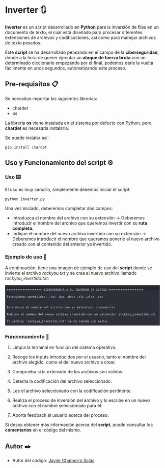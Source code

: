 # Inverter :arrows_clockwise:

**Inverter** es un script desarrollado en **Python** para la inversión de filas en un documento de texto, el cual está diseñado para procesar diferentes extensiones de archivos y codificaciones, así como para manejar archivos de texto pesados.

Este **script** se ha desarrollado pensando en el campo de la **ciberseguridad**, donde a la hora de querer ejecutar un **ataque de fuerza bruta** con un determinado diccionario empezando por el final, podemos darle la vuelta fácilmente en unos segundos, automatizando este proceso.

## Pre-requisitos 📋

Se necesitan importar las siguientes librerías:

* chardet
* os

La librería **os** viene instalada en el sistema por defecto con Python, pero **chardet** es necesaria instalarla. 

Se puede instalar así:
```bash
pip install chardet
```

## Uso y Funcionamiento del script ⚙️

### Uso ⌨️

El uso es muy sencillo, simplemente debemos iniciar el script:

```shell
python Inverter.py
```

Una vez iniciado, deberemos completar dos campos:

* Introduzca el nombre del archivo con su extensión -> Deberemos introducir el nombre del archivo que queremos invertir con su **ruta completa**.
* Indique el nombre del nuevo archivo invertido con su extensión -> Deberemos introducir el nombre que queramos ponerle al nuevo archivo creado con el contenido del anterior ya invertido.

### Ejemplo de uso 📖

A continuación, tiene una imagen de ejemplo de uso del **script** donde se invierte el archivo *rockyou.txt* y se crea el nuevo archivo llamado *rockyou_invertido.txt*:

![inverter](/Captura/Inverter.png)

### Funcionamiento 🔩

1. Limpia la terminal en función del sistema operativo.

2. Recoge los inputs introducidos por el usuario, tanto el nombre del archivo elegido, como el del nuevo archivo a crear.

3. Comprueba si la extensión de los archivos son válidas.

4. Detecta la codificación del archivo seleccionado.

5. Lee el archivo seleccionado con la codificación pertinente.

6. Realiza el proceso de inversión del archivo y lo escribe en un nuevo archivo con el nombre seleccionado para él.

7. Aporta feedback al usuario acerca del proceso.

Si desea obtener más información acerca del **script**, puede consultar los **comentarios** en el código del mismo.

## Autor ✒️

* Autor del código: [Javier Chamorro Salas](https://github.com/hypnopompicman)